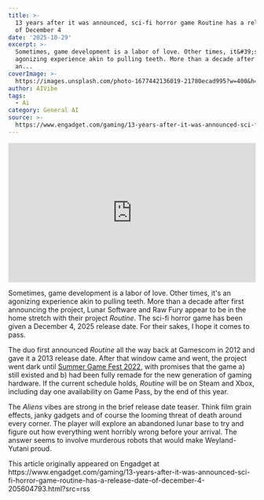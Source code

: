 ```yaml
---
title: >-
  13 years after it was announced, sci-fi horror game Routine has a release date
  of December 4
date: '2025-10-29'
excerpt: >-
  Sometimes, game development is a labor of love. Other times, it&#39;s an
  agonizing experience akin to pulling teeth. More than a decade after first
  an...
coverImage: >-
  https://images.unsplash.com/photo-1677442136019-21780ecad995?w=400&h=200&fit=crop&auto=format
author: AIVibe
tags:
  - Ai
category: General AI
source: >-
  https://www.engadget.com/gaming/13-years-after-it-was-announced-sci-fi-horror-game-routine-has-a-release-date-of-december-4-205604793.html?src=rss
---
```

<div><div style="left:0;width:100%;height:0;position:relative;padding-bottom:56.25%;"><iframe src="https://www.youtube.com/embed/KHB0L55bL0s?rel=0" style="top:0;left:0;width:100%;height:100%;position:absolute;border:0;" allowfullscreen scrolling="no"></iframe></div></div><p>Sometimes, game development is a labor of love. Other times, it&#39;s an agonizing experience akin to pulling teeth. More than a decade after first announcing the project, Lunar Software and Raw Fury appear to be in the home stretch with their project <em>Routine</em>. The sci-fi horror game has been given a December 4, 2025 release date. For their sakes, I hope it comes to pass.</p><p>The duo first announced <em>Routine</em> all the way back at Gamescom in 2012 and gave it a 2013 release date. After that window came and went, the project went dark until <a target="_blank" class="link" href="https://www.engadget.com/routine-is-back-from-the-dead-to-murder-you-with-robots-190238169.html" data-i13n="cpos:1;pos:1">Summer Game Fest 2022</a>, with promises that the game a) still existed and b) had been fully remade for the new generation of gaming hardware. If the current schedule holds, <em>Routine</em> will be on Steam and Xbox, including day one availability on Game Pass, by the end of this year.&nbsp;</p><p>The <em>Aliens</em> vibes are strong in the brief release date teaser. Think film grain effects, janky gadgets and of course the looming threat of death around every corner. The player will explore an abandoned lunar base to try and figure out how everything went horribly wrong before your arrival. The answer seems to involve murderous robots that would make Weyland-Yutani proud.</p>This article originally appeared on Engadget at https://www.engadget.com/gaming/13-years-after-it-was-announced-sci-fi-horror-game-routine-has-a-release-date-of-december-4-205604793.html?src=rss
